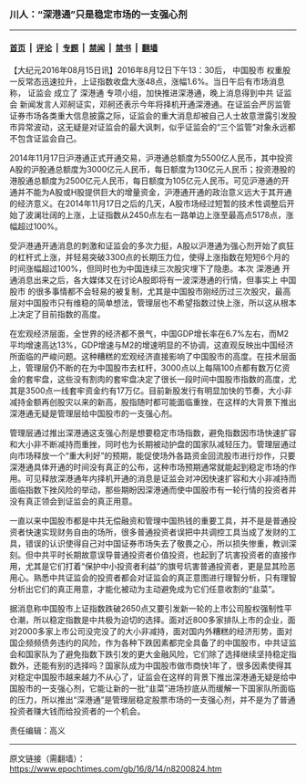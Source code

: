 ### 川人：“深港通”只是稳定市场的一支强心剂

---

#### [首页](../../../..?n8200824) &nbsp;|&nbsp; [评论](../../../../../epoch-comment?n8200824) &nbsp;|&nbsp; [专题](../../../../../epoch-special?n8200824) &nbsp;|&nbsp; [禁闻](../../../../../epoch-news?n8200824) &nbsp;|&nbsp; [禁书](../../../../../books?n8200824) &nbsp;|&nbsp; [翻墙](https://github.com/gfw-breaker/nogfw/blob/master/README.md?n8200824)


<div class="post_content" id="artbody" itemprop="articleBody">
 <!-- article content begin -->
 <p>
  【大纪元2016年08月15日讯】2016年8月12日下午13：30后，
  <ok href="https://www.epochtimes.com/gb/tag/%E4%B8%AD%E5%9B%BD%E8%82%A1%E5%B8%82.html">
   中国股市
  </ok>
  权重股一反常态迅速拉升，上证指数收盘大涨48点，涨幅1.6%。当日午后有市场消息称，
  <ok href="https://www.epochtimes.com/gb/tag/%E8%AF%81%E7%9B%91%E4%BC%9A.html">
   证监会
  </ok>
  成立了
  <ok href="https://www.epochtimes.com/gb/tag/%E6%B7%B1%E6%B8%AF%E9%80%9A.html">
   深港通
  </ok>
  专项小组，加快推进深港通，晚上消息得到中共
  <ok href="https://www.epochtimes.com/gb/tag/%E8%AF%81%E7%9B%91%E4%BC%9A.html">
   证监会
  </ok>
  新闻发言人邓舸证实，邓舸还表示今年将择机开通深港通。在证监会严厉监管证券市场各类重大信息披露之际，证监会的重大消息却被自己人士故意泄露引发股市异常波动，这无疑是对证监会的最大讽刺，似乎证监会的“三个监管”对象永远都不包含证监会自己。
 </p>
 <p>
  2014年11月17日沪港通正式开通交易，沪港通总额度为5500亿人民币，其中投资A股的沪股通总额度为3000亿元人民币，每日额度为130亿元人民币；投资港股的港股通总额度为2500亿元人民币，每日额度为105亿元人民币。可见沪港通的开通并不能为A股或H股提供巨大的增量资金，沪港通开通的政治意义远大于其开通的经济意义。在2014年11月17日之后的几天，A股市场经过短暂的技术性调整后开始了波澜壮阔的上涨，上证指数从2450点左右一路单边上涨至最高点5178点，涨幅超过100%。
 </p>
 <p>
  受沪港通开通消息的刺激和证监会的多次力挺，A股以沪港通为强心剂开始了疯狂的杠杆式上涨，并轻易突破3300点的长期压力位，使得上涨指数在短短6个月的时间涨幅超过100%，但同时也为中国连续三次股灾埋下了隐患。本次
  <ok href="https://www.epochtimes.com/gb/tag/%E6%B7%B1%E6%B8%AF%E9%80%9A.html">
   深港通
  </ok>
  开通消息出来之后，各大媒体又在讨论A股即将有一波深港通的行情，但事实上
  <ok href="https://www.epochtimes.com/gb/tag/%E4%B8%AD%E5%9B%BD%E8%82%A1%E5%B8%82.html">
   中国股市
  </ok>
  的很多事情都不会轻易的被复制，尤其是中国股市刚经历过三次股灾，最高层对中国股市只有维稳的简单想法，管理层也不希望指数过快上涨，所以这从根本上决定了目前指数的高度。
 </p>
 <p>
  在宏观经济层面，全世界的经济都不景气，中国GDP增长率在6.7%左右，而M2平均增速高达13%，GDP增速与M2的增速明显的不协调，这直观反映出中国经济所面临的严峻问题。这种糟糕的宏观经济直接影响了中国股市的高度。在技术层面上，管理层仍不断的在为中国股市去杠杆，3000点以上每隔100点都有数万亿资金的套牢盘，这些没有割肉的套牢盘决定了很长一段时间中国股市指数的高度，尤其是3500点一线套牢资金约有17万亿。目前新股发行有明显加快的节奏，大小非减持金额再创股灾以来的新高，股指随时都可能面临重挫，在这样的大背景下推出深港通无疑是管理层给中国股市的一支强心剂。
 </p>
 <p>
  管理层通过推出深港通这支强心剂是想要稳定市场指数，避免指数因市场快速扩容和大小非不断减持而重挫，同时也为长期被动护盘的国家队减轻压力。管理层通过向市场释放一个“重大利好”的预期，能促使场外各路资金回流股市进行炒作，只要深港通具体开通的时间没有真正的公布，这种市场预期通常就能起到稳定市场的作用。可见释放深港通年内择机开通的消息是证监会对冲因快速扩容和大小非减持而面临指数下挫风险的举动，那些期盼因深港通而使中国股市有一轮行情的投资者并没有真正领会到证监会的真正用意。
 </p>
 <p>
  一直以来中国股市都是中共无偿融资和管理中国热钱的重要工具，并不是是普通投资者快速实现财务自由的场所，很多普通投资者误把中共调控工具当成了发财的工具，错误的认识使得自己对中国证券市场失去了敬畏之心，所以损失惨重，教训深刻。但中共平时长期故意误导普通投资者价值投资，也起到了坑害投资者的直接作用，尤其是它们打着“保护中小投资者利益”的旗号坑害普通投资者，更是显其险恶用心。熟悉中共证监会的投资者都会对证监会的真正意图进行理智分析，只有理智分析出它们的真正用意，才能化被动为主动避免成为它们任意收割的“韭菜”。
 </p>
 <p>
  据消息称中国股市上证指数跌破2650点又要引发新一轮的上市公司股权强制性平仓潮，所以稳定指数是中共极为迫切的选择。面对近800多家排队上市的企业，面对2000多家上市公司没完没了的大小非减持，面对国内外糟糕的经济形势，面对国企频频债务违约的风险，作为各种下跌因素都完全具备了的中国股市，中共证监会和国家队为了避免指数下跌引发的更大金融风险，它们除了选择继续坚持稳定指数外，还能有别的选择吗？国家队成为中国股市做市商快1年了，很多因素使得其对稳定中国股市越来越力不从心了，证监会在这样的背景下推出深港通无疑是给中国股市的一支强心剂，它能让新的一批“韭菜”进场抄底从而缓解一下国家队所面临的压力，所以推出“深港通”是管理层稳定股票市场的一支强心剂，并不是为了普通投资者赚大钱而给投资者的一个机会。
 </p>
 <p>
  责任编辑：高义
 </p>
 <!-- article content end -->
 <div id="below_article_ad">
 </div>
</div>


---

原文链接（需翻墙）：https://www.epochtimes.com/gb/16/8/14/n8200824.htm